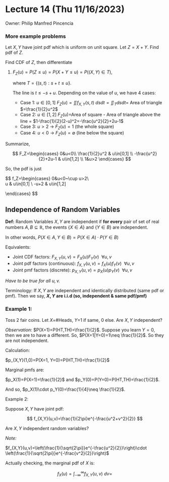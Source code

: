 # Lecture 14 (Thu 11/16/2023)

Owner: Philip Manfred Pincencia

### More example problems

Let $X,Y$ have joint pdf which is uniform on unit square. Let $Z=X+Y$. Find pdf of $Z$. 

Find CDF of $Z$, then differentiate

1. $F_Z(u)=P(Z\leq u)=P(X+Y\leq u)=P((X,Y)\in T)$, 
    
    where $T=\{(s,t):s+t\leq u\}$.
    
    The line is $t\leq -s + u$. Depending on the value of $u$, we have 4 cases:
    
    - Case 1: $u\in [0,1]$
    $F_Z(u)=\iint f_{X,Y}(s,t)~dsdt=\iint_T dsdt=$ Area of triangle $=\frac{1}{2}u^2$
    - Case 2: $u\in[1,2]$
    $F_Z(u)=$Area of square - Area of triangle above the line = $1-\frac{1}{2}(2-u)^2=-\frac{u^2}{2}+2u-1$
    - Case 3: $u>2$ → $F_Z(u)=1$ (the whole square)
    - Case 4: $u<0$ → $F_Z(u)=\emptyset$ (line below the square)

Summarize, 

$$
F_Z=\begin{cases} 0&u<0\\      
\frac{1}{2}u^2 & u\in[0,1] \\
      -\frac{u^2}{2}+2u-1 & u\in[1,2] \\
      1&u>2
   \end{cases}
$$

So, the pdf is just

$$
f_Z=\begin{cases} 0&u<0~\cup u>2\\      
u & u\in[0,1] \\
      -u+2 & u\in[1,2]
      
   \end{cases}
$$

## Independence of Random Variables

**Def:** Random Variables $X,Y$ are independent if **for every** pair of set of real numbers $A,B\subseteq\mathbb{R}$, the events $\{X\in A\}$ and $\{Y\in B\}$ are independent. 

In other words, $P(X\in A, Y\in B)=P(X\in A)\cdot P(Y\in B)$

Equivalents: 

- Joint CDF factors: $F_{X,Y}(u,v)=F_X(u)F_Y(v)~~\forall u,v$
- Joint pdf factors (continuous): $f_{X,Y}(u,v)=f_X(u)f_Y(v)~~\forall u,v$
- Joint pmf factors (discrete): $p_{X,Y}(u,v)=p_X(u)p_Y(v)~~\forall u,v$

*Have to be true for all $u,v$.* 

Terminology: If $X,Y$ are independent and identically distributed (same pdf or pmf). Then we say, **$X,Y$ are i.i.d (so, independent & same pdf/pmf)**

### Example 1:

Toss 2 fair coins. Let $X=$#Heads, $Y=$1 if same, 0 else. Are $X,Y$ independent?

*Observation:* $P(X=1)=P(HT,TH)=\frac{1}{2}$. Suppose you learn $Y=0$, then we are to have a different. So, $P(X=1|Y=0)=1\neq \frac{1}{2}$. So they are not independent. 

Calculation: 

$p_{X,Y}(1,0)=P(X=1, Y=0)=P(HT,TH)=\frac{1}{2}$

Marginal pmfs are: 

$p_X(1)=P(X=1)=\frac{1}{2}$   and    $p_Y(0)=P(Y=0)=P(HT,TH)=\frac{1}{2}$. 

And so, $p_X(1)\cdot p_Y(0)=\frac{1}{4}\neq \frac{1}{2}$. 

Example 2: 

Suppose $X,Y$ have joint pdf: 

$$
f_{X,Y}(u,v)=\frac{1}{2\pi}e^{-\frac{u^2+v^2}{2}}
$$

Are $X,Y$ independent random variables?

*Note:* 

$f_{X,Y}(u,v)=\left(\frac{1}{\sqrt{2\pi}}e^{-\frac{u^2}{2}}\right)\cdot \left(\frac{1}{\sqrt{2\pi}}e^{-\frac{v^2}{2}}\right)$

Actually checking, the marginal pdf of $X$ is: 

$$
f_X(u)=\int_{-\infty}^\infty f_{X,Y}(u,v)~dv=
$$